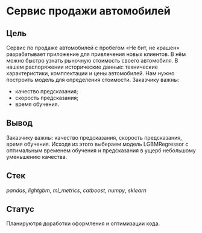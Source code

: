 # Сервис продажи автомобилей

## Цель

Сервис по продаже автомобилей с пробегом «Не бит, не крашен» разрабатывает приложение для привлечения новых клиентов. В нём можно быстро узнать рыночную стоимость своего автомобиля. В нашем распоряжении исторические данные: технические характеристики, комплектации и цены автомобилей. Нам нужно построить модель для определения стоимости.
Заказчику важны:
* качество предсказания;
* скорость предсказания;
* время обучения.

## Вывод

Заказчику важны: качество предсказания, скорость предсказания, время обучения.
Исходя из этого выбераем модель LGBMRegressor с оптимальным временем обучения и предсказания в ущерб небольшому уменьшению качества.

## Стек

*pandas*, *lightgbm*, *ml_metrics*, *catboost*, *numpy*, *sklearn*

## Статус

Планируютря доработки оформления и оптимизации кода.

